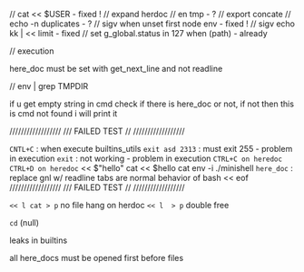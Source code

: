 // cat << $USER - fixed !
// expand herdoc
// en tmp - ?
// export concate
// echo -n duplicates - ?
// sigv when unset first node env - fixed !
// sigv echo kk | << limit - fixed
// set g_global.status in 127 when (path) - already

// execution

here_doc must be set with get_next_line and not readline

// env | grep TMPDIR


if u get empty string in cmd check if there is here_doc or not, if not then this is cmd not found i will print it

//////////////////
/// FAILED TEST // 
//////////////////

`CNTL+C` : when execute builtins_utils
`exit asd 2313` : must exit 255 - problem in execution
`exit` : not working - problem in execution
`CTRL+C on heredoc`
`CTRL+D on heredoc`
<< $"hello" cat
<< $hello cat
env -i ./minishell
`here_doc` : replace gnl w/ readline tabs are normal behavior of bash
<< eof 
//////////////////
/// FAILED TEST // 
//////////////////

`<< l cat > p`  no file hang on herdoc
`<< l  > p`  double free

`cd` (null)

leaks in builtins


all here_docs must be opened first before files
